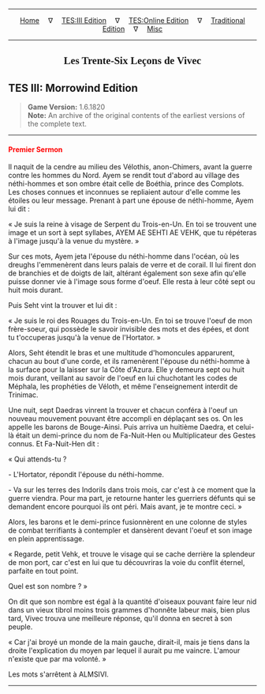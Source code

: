 
---

<!-- Jekyll Page Links -->

<center>
<a href="../../../../index.html">Home</a>
&emsp;&nabla;&emsp;
<a href="../../../index-tes3.html">TES:III Edition</a>
&emsp;&nabla;&emsp;
<a href="../../../index-teso.html">TES:Online Edition</a>
&emsp;&nabla;&emsp;
<a href="../../../index-traditional.html">Traditional Edition</a>
&emsp;&nabla;&emsp;
<a href="../../../index-misc.html">Misc</a>
</center>

<!-- Markdown Body Below: -->

---

<center>
<h2><span style="font-family:Georgia">Les Trente-Six Leçons de Vivec</span></h2>
</center>

## TES III: Morrowind Edition

> __Game Version:__ 1.6.1820\
> __Note:__ An archive of the original contents of the earliest versions of the complete text.

---

#### <span style="color:red">Premier Sermon</span>

Il naquit de la cendre au milieu des Vélothis, anon-Chimers, avant la guerre contre les hommes du Nord. Ayem se rendit tout d'abord au village des néthi-hommes et son ombre était celle de Boéthia, prince des Complots. Les choses connues et inconnues se repliaient autour d'elle comme les étoiles ou leur message. Prenant à part une épouse de néthi-homme, Ayem lui dit :

« Je suis la reine à visage de Serpent du Trois-en-Un. En toi se trouvent une image et un sort à sept syllabes, AYEM AE SEHTI AE VEHK, que tu répéteras à l'image jusqu'à la venue du mystère. »

Sur ces mots, Ayem jeta l'épouse du néthi-homme dans l'océan, où les dreughs l'emmenèrent dans leurs palais de verre et de corail. Il lui firent don de branchies et de doigts de lait, altérant également son sexe afin qu'elle puisse donner vie à l'image sous forme d'oeuf. Elle resta à leur côté sept ou huit mois durant.

Puis Seht vint la trouver et lui dit :

« Je suis le roi des Rouages du Trois-en-Un. En toi se trouve l'oeuf de mon frère-soeur, qui possède le savoir invisible des mots et des épées, et dont tu t'occuperas jusqu'à la venue de l'Hortator. »


Alors, Seht étendit le bras et une multitude d'homoncules apparurent, chacun au bout d'une corde, et ils ramenèrent l'épouse du néthi-homme à la surface pour la laisser sur la Côte d'Azura. Elle y demeura sept ou huit mois durant, veillant au savoir de l'oeuf en lui chuchotant les codes de Méphala, les prophéties de Véloth, et même l'enseignement interdit de Trinimac.

Une nuit, sept Daedras vinrent la trouver et chacun conféra à l'oeuf un nouveau mouvement pouvant être accompli en déplaçant ses os. On les appelle les barons de Bouge-Ainsi. Puis arriva un huitième Daedra, et celui-là était un demi-prince du nom de Fa-Nuit-Hen ou Multiplicateur des Gestes connus. Et Fa-Nuit-Hen dit :

« Qui attends-tu ?

\- L'Hortator, répondit l'épouse du néthi-homme.

\- Va sur les terres des Indorils dans trois mois, car c'est à ce moment que la guerre viendra. Pour ma part, je retourne hanter les guerriers défunts qui se demandent encore pourquoi ils ont péri. Mais avant, je te montre ceci. »

Alors, les barons et le demi-prince fusionnèrent en une colonne de styles de combat terrifiants à contempler et dansèrent devant l'oeuf et son image en plein apprentissage.

« Regarde, petit Vehk, et trouve le visage qui se cache derrière la splendeur de mon port, car c'est en lui que tu découvriras la voie du conflit éternel, parfaite en tout point.

Quel est son nombre ? »

On dit que son nombre est égal à la quantité d'oiseaux pouvant faire leur nid dans un vieux tibrol moins trois grammes d'honnête labeur mais, bien plus tard, Vivec trouva une meilleure réponse, qu'il donna en secret à son peuple.

« Car j'ai broyé un monde de la main gauche, dirait-il, mais je tiens dans la droite l'explication du moyen par lequel il aurait pu me vaincre. L'amour n'existe que par ma volonté. »

Les mots s'arrêtent à ALMSIVI.

---
